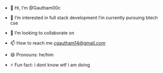- 👋 Hi, I’m @Gautham00c
- 👀 I’m interested in full stack development
      I’m currently pursuing btech cse
  
- 💞️ I’m looking to collaborate on
- 📫 How to reach me cgautham14@gmail.com
- 😄 Pronouns: he/him
- ⚡ Fun fact: i dont know wtf i am doing

<!---
Gautham00c/Gautham00c is a ✨ special ✨ repository because its `README.md` (this file) appears on your GitHub profile.
You can click the Preview link to take a look at your changes.
--->
